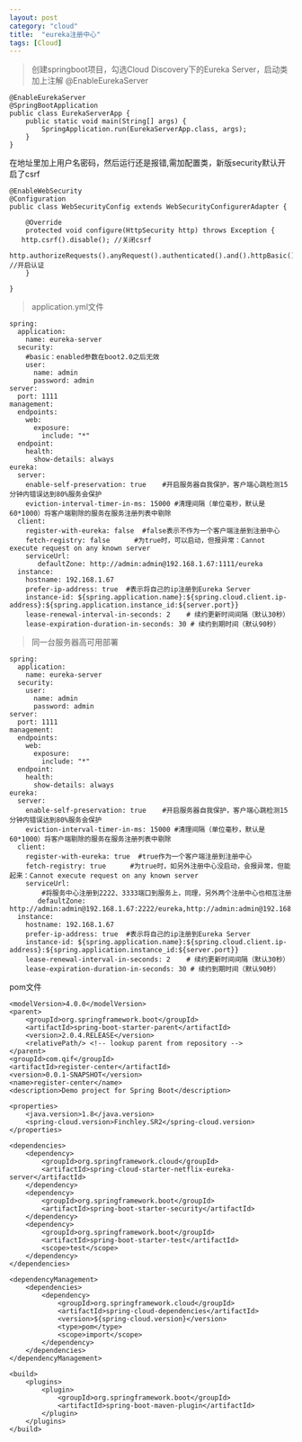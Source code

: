 ```yaml
---
layout: post
category: "cloud"
title:  "eureka注册中心"
tags: [Cloud]
---
```



> 创建springboot项目，勾选Cloud Discovery下的Eureka Server，启动类加上注解 @EnableEurekaServer


	@EnableEurekaServer
	@SpringBootApplication
	public class EurekaServerApp {
		public static void main(String[] args) {
			SpringApplication.run(EurekaServerApp.class, args);
		}
	}


<!-- more -->

在地址里加上用户名密码，然后运行还是报错,需加配置类，新版security默认开启了csrf

	@EnableWebSecurity
	@Configuration
	public class WebSecurityConfig extends WebSecurityConfigurerAdapter {
	
	    @Override
	    protected void configure(HttpSecurity http) throws Exception {
	   http.csrf().disable(); //关闭csrf
	    http.authorizeRequests().anyRequest().authenticated().and().httpBasic(); //开启认证
	    }
	
	}

> application.yml文件  

	spring:
	  application:
	    name: eureka-server
	  security:
		#basic：enabled参数在boot2.0之后无效
	    user:
	      name: admin
	      password: admin
	server:
	  port: 1111
	management:
	  endpoints:
	    web:
	      exposure:
	        include: "*"
	  endpoint:
	    health:
	      show-details: always
	eureka:
	  server:
	    enable-self-preservation: true    #开启服务器自我保护，客户端心跳检测15分钟内错误达到80%服务会保护
	    eviction-interval-timer-in-ms: 15000 #清理间隔（单位毫秒，默认是60*1000）将客户端剔除的服务在服务注册列表中剔除 
	  client: 
	    register-with-eureka: false  #false表示不作为一个客户端注册到注册中心
	    fetch-registry: false      #为true时，可以启动，但报异常：Cannot execute request on any known server
	    serviceUrl:
	       defaultZone: http://admin:admin@192.168.1.67:1111/eureka
	  instance:
	    hostname: 192.168.1.67
	    prefer-ip-address: true  #表示将自己的ip注册到Eureka Server
	    instance-id: ${spring.application.name}:${spring.cloud.client.ip-address}:${spring.application.instance_id:${server.port}}
	    lease-renewal-interval-in-seconds: 2    # 续约更新时间间隔（默认30秒）
	    lease-expiration-duration-in-seconds: 30 # 续约到期时间（默认90秒）



> 同一台服务器高可用部署  
		
	spring:
	  application:
	    name: eureka-server
	  security:
	    user:
	      name: admin
	      password: admin
	server:
	  port: 1111
	management:
	  endpoints:
	    web:
	      exposure:
	        include: "*"
	  endpoint:
	    health:
	      show-details: always
	eureka:
	  server:
	    enable-self-preservation: true    #开启服务器自我保护，客户端心跳检测15分钟内错误达到80%服务会保护
	    eviction-interval-timer-in-ms: 15000 #清理间隔（单位毫秒，默认是60*1000）将客户端剔除的服务在服务注册列表中剔除 
	  client: 
	    register-with-eureka: true  #true作为一个客户端注册到注册中心
	    fetch-registry: true      #为true时，如另外注册中心没启动，会报异常，但能起来：Cannot execute request on any known server
	    serviceUrl:
			#将服务中心注册到2222、3333端口到服务上，同理，另外两个注册中心也相互注册
	       defaultZone: http://admin:admin@192.168.1.67:2222/eureka,http://admin:admin@192.168.1.67:3333/eureka
	  instance:
	    hostname: 192.168.1.67
	    prefer-ip-address: true  #表示将自己的ip注册到Eureka Server
	    instance-id: ${spring.application.name}:${spring.cloud.client.ip-address}:${spring.application.instance_id:${server.port}}
	    lease-renewal-interval-in-seconds: 2    # 续约更新时间间隔（默认30秒）
	    lease-expiration-duration-in-seconds: 30 # 续约到期时间（默认90秒）



pom文件  

	<modelVersion>4.0.0</modelVersion>
	<parent>
		<groupId>org.springframework.boot</groupId>
		<artifactId>spring-boot-starter-parent</artifactId>
		<version>2.0.4.RELEASE</version>
		<relativePath/> <!-- lookup parent from repository -->
	</parent>
	<groupId>com.qif</groupId>
	<artifactId>register-center</artifactId>
	<version>0.0.1-SNAPSHOT</version>
	<name>register-center</name>
	<description>Demo project for Spring Boot</description>

	<properties>
		<java.version>1.8</java.version>
		<spring-cloud.version>Finchley.SR2</spring-cloud.version>
	</properties>

	<dependencies>
		<dependency>
			<groupId>org.springframework.cloud</groupId>
			<artifactId>spring-cloud-starter-netflix-eureka-server</artifactId>
		</dependency>
		<dependency>
			<groupId>org.springframework.boot</groupId>
			<artifactId>spring-boot-starter-security</artifactId>
		</dependency>
		<dependency>
			<groupId>org.springframework.boot</groupId>
			<artifactId>spring-boot-starter-test</artifactId>
			<scope>test</scope>
		</dependency>
	</dependencies>

	<dependencyManagement>
		<dependencies>
			<dependency>
				<groupId>org.springframework.cloud</groupId>
				<artifactId>spring-cloud-dependencies</artifactId>
				<version>${spring-cloud.version}</version>
				<type>pom</type>
				<scope>import</scope>
			</dependency>
		</dependencies>
	</dependencyManagement>

	<build>
		<plugins>
			<plugin>
				<groupId>org.springframework.boot</groupId>
				<artifactId>spring-boot-maven-plugin</artifactId>
			</plugin>
		</plugins>
	</build>
